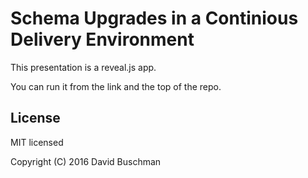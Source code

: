 # Schema Upgrades in a Continious Delivery Environment

This presentation is a reveal.js app. 

You can run it from the link and the top of the repo. 



## License

MIT licensed

Copyright (C) 2016 David Buschman
